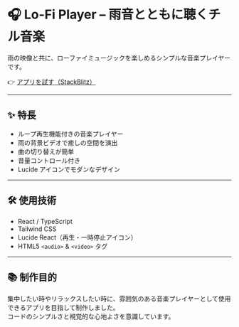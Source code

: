 # 🎧 Lo-Fi Player – 雨音とともに聴くチル音楽

雨の映像と共に、ローファイミュージックを楽しめるシンプルな音楽プレイヤーです。

👉 [アプリを試す（StackBlitz）](https://stackblitz.com/~/github.com/KGWon/react-Lo-Fi-music-player)

---

## ✨ 特長

- ループ再生機能付きの音楽プレイヤー  
- 雨の背景ビデオで癒しの空間を演出  
- 曲の切り替えが簡単  
- 音量コントロール付き  
- Lucide アイコンでモダンなデザイン

---

## 🛠️ 使用技術

- React / TypeScript  
- Tailwind CSS  
- Lucide React（再生・一時停止アイコン）  
- HTML5 `<audio>` & `<video>` タグ

---

## 📚 制作目的

集中したい時やリラックスしたい時に、雰囲気のある音楽プレイヤーとして使用できるアプリを目指して制作しました。  
コードのシンプルさと視覚的な心地よさを意識しています。

